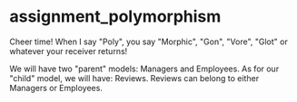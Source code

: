 assignment_polymorphism
=======================

Cheer time! When I say "Poly", you say "Morphic", "Gon", "Vore", "Glot" or whatever your receiver returns!

We will have two "parent" models: Managers and Employees.
As for our "child" model, we will have: Reviews.
Reviews can belong to either Managers or Employees. 
